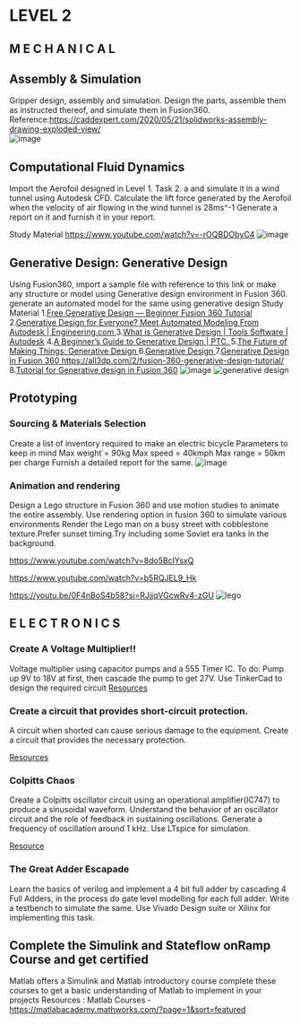 # LEVEL 2
## M E C H A N I C A L
## Assembly & Simulation
Gripper design, assembly and simulation.
Design the parts, assemble them as instructed thereof, and simulate them in Fusion360.
Reference:https://caddexpert.com/2020/05/21/solidworks-assembly-drawing-exploded-view/  
![image](https://github.com/UVCE-Marvel/D-P-001/assets/105961270/c88cf33c-1fa5-420e-8595-86a8a6850bd8)
## Computational Fluid Dynamics
Import the Aerofoil designed in Level 1. Task 2. a and simulate it in a wind tunnel using Autodesk CFD.
Calculate the lift force generated by the Aerofoil when the velocity of air flowing in the wind tunnel is 28ms^-1
Generate a report on it and furnish it in your report.

Study Material
https://www.youtube.com/watch?v=-rOQBDObyC4 
![image](https://github.com/UVCE-Marvel/D-P-001/assets/105961270/9b67006e-550b-4ca5-aaef-e1b2cde4573d)
## Generative Design: Generative Design
Using Fusion360, import a sample file with reference to this link or make any structure or model using Generative design environment in Fusion 360.
generate an automated model for the same using generative design
Study Material
1.[Free Generative Design — Beginner Fusion 360 Tutorial](https://www.youtube.com/watch?v=PSSt8wswNJQ)
2.[Generative Design for Everyone? Meet Automated Modeling From Autodesk | Engineering.com ](https://www.engineering.com/story/generative-design-for-everyone-meet-automated-modeling-from-autodesk)
3.[What is Generative Design | Tools Software | Autodesk](https://www.autodesk.com/solutions/generative-design)
4.[A Beginner’s Guide to Generative Design | PTC. ](https://www.ptc.com/en/blogs/cad/beginner-guide-generative-design#:~:text=Generative%20design%20is%20a%20technologhttps://www.ptc.com/en/blogs/cad/beginner-guide-generative-design#:~:text=Generative%20design%20is%20a%20technology,designs%20that%20meet%20those%20requirementsy,designs%20that%20meet%20those%20requirements)
5.[The Future of Making Things: Generative Design ](https://www.youtube.com/watch?v=E2SxqUvtpIk)
6.[Generative Design ](https://www.youtube.com/watch?v=vtfNlWEJxw4)
7.[Generative Design in Fusion 360 ](https://www.youtube.com/watch?v=jvSMCkjTYLE)
https://all3dp.com/2/fusion-360-generative-design-tutorial/ 
8.[Tutorial for Generative design in Fusion 360](https://www.youtube.com/watch?v=sps-OR60fVU&list=PLEzzQIuBvBkr7tNcgERS9IIxLSPbb8A6M)
![image](https://github.com/UVCE-Marvel/D-P-001/assets/105961270/7154cf99-c92e-4328-ba7d-8df21d3dca08)
![generative design](https://gist.github.com/user-attachments/assets/05bbe524-15b8-4c0e-885e-d8720d12b3fc)
## Prototyping
### Sourcing & Materials Selection
Create a list of inventory required to make an electric bicycle
Parameters to keep in mind
Max weight`= 90kg
Max speed	= 40kmph
Max range	= 50km per charge
Furnish a detailed report for the same.
![image](https://github.com/UVCE-Marvel/D-P-001/assets/105961270/50707c72-9377-43ef-813b-d4f048d5a13d)

### Animation and rendering
  Design a Lego structure in Fusion 360 and use motion studies to animate the entire assembly. Use rendering option in fusion 360 to simulate various environments
Render the Lego man on a busy street with cobblestone texture.Prefer sunset timing.Try including some Soviet era tanks in the background.

https://www.youtube.com/watch?v=8do5BcIYsxQ

https://www.youtube.com/watch?v=b5RQJEL9_Hk

https://youtu.be/0F4nBoS4b58?si=RJjjqVGcwRv4-zGU
![lego](https://gist.github.com/user-attachments/assets/0f5c15fa-0860-4ac1-b97a-954a2ebdda64)

## E L E C T R O N I C S
### Create A Voltage Multiplier!!
Voltage multiplier using capacitor pumps and a 555 Timer IC.
To do:
Pump up 9V to 18V at first, then cascade the pump to get 27V.
Use TinkerCad to design the required circuit
[Resources](https://www.youtube.com/results?search_query=voltage+multiplier)

### Create a circuit that provides short-circuit protection.
A circuit when shorted can cause serious damage to the equipment. Create a circuit that provides the necessary protection.

[Resources](https://www.instructables.com/How-to-Make-Short-Circuit-Protection-Circuit/)
### Colpitts Chaos
Create a Colpitts oscillator circuit using an operational amplifier(IC747) to produce a sinusoidal waveform. Understand the behavior of an oscillator circuit and the role of feedback in sustaining oscillations. Generate a frequency of oscillation around 1 kHz.
Use LTspice for simulation.

[Resource](https://www.youtube.com/results?search_query=colpitts+oscillator)

### The Great Adder Escapade
Learn the basics of verilog and implement a 4 bit full adder by cascading 4 Full Adders, in the process do gate level modelling for each full adder. Write a testbench to simulate the same.
Use Vivado Design suite or Xilinx for implementing this task.


 ## Complete the Simulink and Stateflow onRamp Course and get certified
 Matlab offers a Simulink and Matlab introductory course complete these courses to get a basic understanding of Matlab to implement in your projects
 Resources : Matlab Courses - https://matlabacademy.mathworks.com/?page=1&sort=featured










